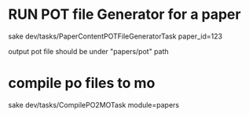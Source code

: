 # RUN POT file Generator for a paper

sake dev/tasks/PaperContentPOTFileGeneratorTask paper_id=123

output pot file should be under
"papers/pot" path

# compile po files to mo

sake dev/tasks/CompilePO2MOTask module=papers

